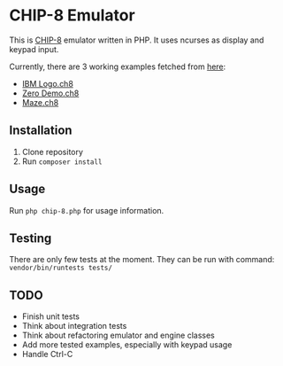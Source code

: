 CHIP-8 Emulator
===============

This is [CHIP-8](https://en.wikipedia.org/wiki/CHIP-8) emulator written in PHP. It uses ncurses as display and keypad
input.

Currently, there are 3 working examples fetched from [here](https://github.com/dmatlack/chip8):
* [IBM Logo.ch8](examples/IBM%20Logo.ch8)
* [Zero Demo.ch8](examples/Zero%20Demo.ch8)
* [Maze.ch8](examples/Maze.ch8)

Installation
------------

1. Clone repository
2. Run `composer install`

Usage
-----

Run `php chip-8.php` for usage information.

Testing
-------

There are only few tests at the moment. They can be run with command: `vendor/bin/runtests tests/`

TODO
----

* Finish unit tests
* Think about integration tests
* Think about refactoring emulator and engine classes
* Add more tested examples, especially with keypad usage
* Handle Ctrl-C